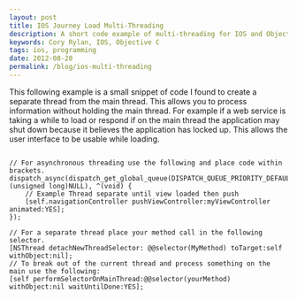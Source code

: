 ```yaml
---
layout: post
title: IOS Journey Load Multi-Threading
description: A short code example of multi-threading for IOS and Objective C
keywords: Cory Rylan, IOS, Objective C
tags: ios, programming
date: 2012-08-20
permalink: /blog/ios-multi-threading
---
```


This following example is a small snippet of code I found to create a separate thread
from the main thread. This allows you to process information without holding the
main thread. For example if a web service is taking a while to load or respond if
on the main thread the application may shut down because it believes the application
has locked up. This allows the user interface to be usable while loading.

<pre class="language-clike">
<code>
// For asynchronous threading use the following and place code within brackets.
dispatch_async(dispatch_get_global_queue(DISPATCH_QUEUE_PRIORITY_DEFAULT,(unsigned long)NULL), ^(void) {
    // Example Thread separate until view loaded then push
    [self.navigationController pushViewController:myViewController animated:YES];
});

// For a separate thread place your method call in the following selector.
[NSThread detachNewThreadSelector: @@selector(MyMethod) toTarget:self
withObject:nil];
// To break out of the current thread and process something on the main use the following:
[self performSelectorOnMainThread:@@selector(yourMethod) withObject:nil waitUntilDone:YES];
</code>
</pre>